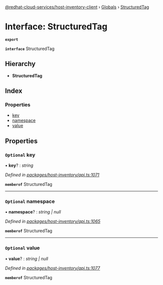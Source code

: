 [@redhat-cloud-services/host-inventory-client](../README.md) › [Globals](../globals.md) › [StructuredTag](structuredtag.md)

# Interface: StructuredTag

**`export`** 

**`interface`** StructuredTag

## Hierarchy

* **StructuredTag**

## Index

### Properties

* [key](structuredtag.md#optional-key)
* [namespace](structuredtag.md#optional-namespace)
* [value](structuredtag.md#optional-value)

## Properties

### `Optional` key

• **key**? : *string*

*Defined in [packages/host-inventory/api.ts:1071](https://github.com/RedHatInsights/javascript-clients/blob/master/packages/host-inventory/api.ts#L1071)*

**`memberof`** StructuredTag

___

### `Optional` namespace

• **namespace**? : *string | null*

*Defined in [packages/host-inventory/api.ts:1065](https://github.com/RedHatInsights/javascript-clients/blob/master/packages/host-inventory/api.ts#L1065)*

**`memberof`** StructuredTag

___

### `Optional` value

• **value**? : *string | null*

*Defined in [packages/host-inventory/api.ts:1077](https://github.com/RedHatInsights/javascript-clients/blob/master/packages/host-inventory/api.ts#L1077)*

**`memberof`** StructuredTag

